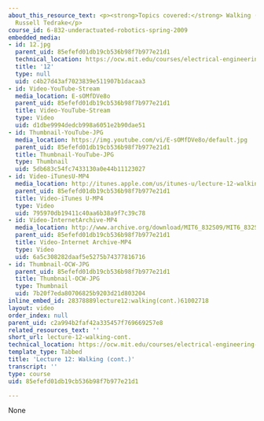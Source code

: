 ```yaml
---
about_this_resource_text: <p><strong>Topics covered:</strong> Walking (continued)</p><p><strong>Instructors:</strong>
  Russell Tedrake</p>
course_id: 6-832-underactuated-robotics-spring-2009
embedded_media:
- id: 12.jpg
  parent_uid: 85efefd01db19cb536b98f7b977e21d1
  technical_location: https://ocw.mit.edu/courses/electrical-engineering-and-computer-science/6-832-underactuated-robotics-spring-2009/video-lectures/lecture-12-walking-cont./12.jpg
  title: '12'
  type: null
  uid: c4b27d43af7023839e511907b1dacaa3
- id: Video-YouTube-Stream
  media_location: E-sOMfDVe8o
  parent_uid: 85efefd01db19cb536b98f7b977e21d1
  title: Video-YouTube-Stream
  type: Video
  uid: d1dbe9994dedcb998a6051e2b90dae51
- id: Thumbnail-YouTube-JPG
  media_location: https://img.youtube.com/vi/E-sOMfDVe8o/default.jpg
  parent_uid: 85efefd01db19cb536b98f7b977e21d1
  title: Thumbnail-YouTube-JPG
  type: Thumbnail
  uid: 5db683c54fc7433130a0e44b11123027
- id: Video-iTunesU-MP4
  media_location: http://itunes.apple.com/us/itunes-u/lecture-12-walking-continued/id515317098?i=112432121
  parent_uid: 85efefd01db19cb536b98f7b977e21d1
  title: Video-iTunes U-MP4
  type: Video
  uid: 795970db19411c40aa6b38a9f7c39c78
- id: Video-InternetArchive-MP4
  media_location: http://www.archive.org/download/MIT6_832S09/MIT6_832S09lec12_300k.mp4
  parent_uid: 85efefd01db19cb536b98f7b977e21d1
  title: Video-Internet Archive-MP4
  type: Video
  uid: 6a5c308282daaf5e5275b74377816716
- id: Thumbnail-OCW-JPG
  parent_uid: 85efefd01db19cb536b98f7b977e21d1
  title: Thumbnail-OCW-JPG
  type: Thumbnail
  uid: 7b20f7eda80706825b9203d21d803204
inline_embed_id: 28378889lecture12:walking(cont.)61002718
layout: video
order_index: null
parent_uid: c2a994b2faf42a335457f769669257e8
related_resources_text: ''
short_url: lecture-12-walking-cont.
technical_location: https://ocw.mit.edu/courses/electrical-engineering-and-computer-science/6-832-underactuated-robotics-spring-2009/video-lectures/lecture-12-walking-cont.
template_type: Tabbed
title: 'Lecture 12: Walking (cont.)'
transcript: ''
type: course
uid: 85efefd01db19cb536b98f7b977e21d1

---
```

None